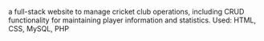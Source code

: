a full-stack website to manage cricket club
operations, including CRUD functionality for maintaining player
information and statistics. 
Used: HTML, CSS, MySQL, PHP
